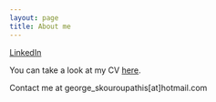 ```yaml
---
layout: page
title: About me
---
```

<p><a href="https://www.linkedin.com/in/george-skouroupathis-4279a45a/">LinkedIn</a></p>
<p>You can take a look at my CV <a  href="/assets/cv.pdf">here</a>.</p>
<p>Contact me at george_skouroupathis[at]hotmail.com</p>
<script src="test.js"></script>
